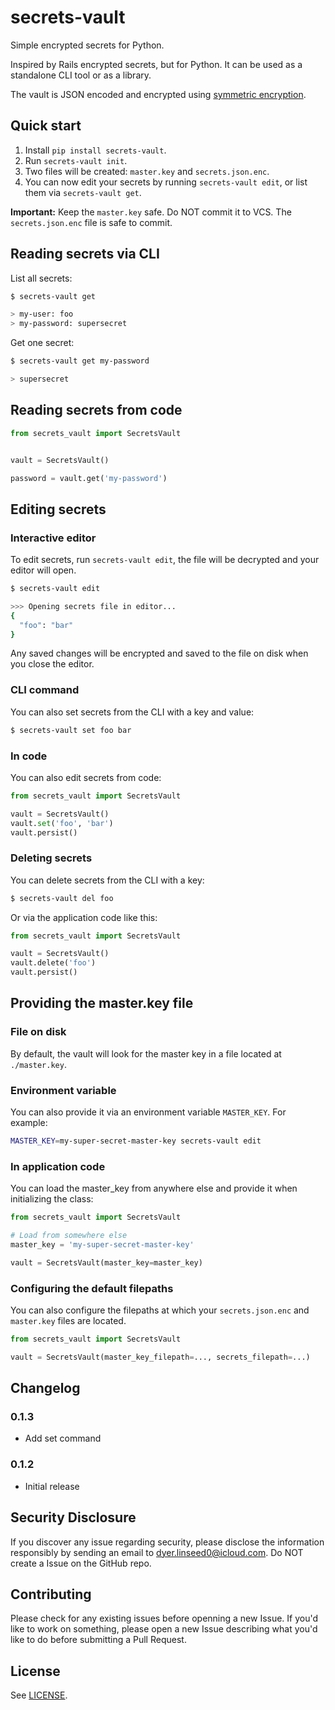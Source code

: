 # secrets-vault

Simple encrypted secrets for Python.

Inspired by Rails encrypted secrets, but for Python. It can be used as a standalone CLI tool or as a library. 

The vault is JSON encoded and encrypted using [symmetric encryption](https://cryptography.io/en/latest/fernet/).

## Quick start

1. Install `pip install secrets-vault`.
2. Run `secrets-vault init`.
3. Two files will be created: `master.key` and `secrets.json.enc`.
4. You can now edit your secrets by running `secrets-vault edit`, or list them via `secrets-vault get`.

**Important:** Keep the `master.key` safe. Do NOT commit it to VCS. The `secrets.json.enc` file is safe to commit.


## Reading secrets via CLI

List all secrets:

```bash
$ secrets-vault get

> my-user: foo
> my-password: supersecret
```

Get one secret:

```bash
$ secrets-vault get my-password

> supersecret
```


## Reading secrets from code

```python
from secrets_vault import SecretsVault


vault = SecretsVault()

password = vault.get('my-password')

```


## Editing secrets

### Interactive editor

To edit secrets, run `secrets-vault edit`, the file will be decrypted and your editor will open.

```bash
$ secrets-vault edit

>>> Opening secrets file in editor...
{
  "foo": "bar"
}
```

Any saved changes will be encrypted and saved to the file on disk when you close the editor.

### CLI command

You can also set secrets from the CLI with a key and value:

```bash
$ secrets-vault set foo bar
```

### In code

You can also edit secrets from code:

```python
from secrets_vault import SecretsVault

vault = SecretsVault()
vault.set('foo', 'bar')
vault.persist()
```

### Deleting secrets

You can delete secrets from the CLI with a key:

```bash
$ secrets-vault del foo
```

Or via the application code like this:

```python
from secrets_vault import SecretsVault

vault = SecretsVault()
vault.delete('foo')
vault.persist()
```

## Providing the master.key file

### File on disk
By default, the vault will look for the master key in a file located at `./master.key`.

### Environment variable
You can also provide it via an environment variable `MASTER_KEY`. For example:

```bash
MASTER_KEY=my-super-secret-master-key secrets-vault edit
```

### In application code

You can load the master_key from anywhere else and provide it when initializing the class:

```python
from secrets_vault import SecretsVault

# Load from somewhere else
master_key = 'my-super-secret-master-key'

vault = SecretsVault(master_key=master_key)
```


### Configuring the default filepaths

You can also configure the filepaths at which your `secrets.json.enc` and `master.key` files are located.

```python
from secrets_vault import SecretsVault

vault = SecretsVault(master_key_filepath=..., secrets_filepath=...)
```


## Changelog

### 0.1.3
- Add set command

### 0.1.2
- Initial release


## Security Disclosure

If you discover any issue regarding security, please disclose the information responsibly by sending an email to [dyer.linseed0@icloud.com](mailto:dyer.linseed0@icloud.com). Do NOT create a Issue on the GitHub repo.


## Contributing

Please check for any existing issues before openning a new Issue. If you'd like to work on something, please open a new Issue describing what you'd like to do before submitting a Pull Request.


## License

See [LICENSE](https://github.com/anthonynsimon/secrets-vault/blob/master/LICENSE).

